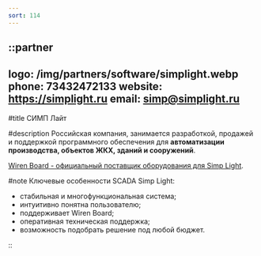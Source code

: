 ```yaml
---
sort: 114
---
```


::partner
---
logo: /img/partners/software/simplight.webp
phone: 73432472133
website: https://simplight.ru
email: simp@simplight.ru
---

#title
СИМП Лайт

#description
Российская компания, занимается разработкой, продажей и поддержкой программного обеспечения для **автоматизации производства, объектов ЖКХ, зданий и сооружений**.

[Wiren Board - официальный поставщик оборудования для Simp Light](https://simplight.ru/our-partners/).

#note
Ключевые особенности SCADA Simp Light:
* стабильная и многофункциональная система;
* интуитивно понятна пользователю;
* поддерживает Wiren Board;
* оперативная техническая поддержка;
* возможность подобрать решение под любой бюджет.

::

